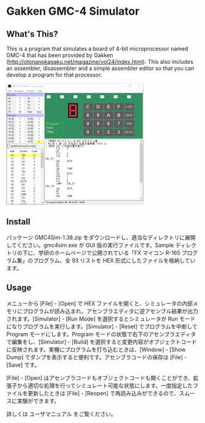 Gakken GMC-4 Simulator
======================

What's This?
------------
This is a program that simulates a board of 4-bit microprocessor named GMC-4
that has been provided by Gakken (http://otonanokagaku.net/magazine/vol24/index.html).
This also includes an assembler, disassembler and a simple
assembler editor so that you can develop a program for that processor.

![main](image/main-shrink.png)

Install
-------
パッケージ GMC4Sim-1.38.zip をダウンロードし、適当なディレクトリに展開してください。gmc4sim.exe が GUI 版の実行ファイルです。Sample ディレクトリの下に、学研のホームページで公開されている「FX マイコン R-165 プログラム集」のプログラム、全 93 リストを HEX 形式にしたファイルを格納しています。

Usage
-----
メニューから [File] - [Open] で HEX ファイルを開くと、シミュレータの内部メモリにプログラムが読み込まれ、アセンブラエディタに逆アセンブル結果が出力されます。[Simulator] - [Run Mode] を選択するとシミュレータが Run モードになりプログラムを実行します。[Simulator] - [Reset] でプログラムを中断して Program モードにします。Program モードの状態で右下のアセンブラエディタで編集をし、[Simulator] - [Build] を選択すると変更内容がオブジェクトコードに反映されます。実機にプログラムを打ち込むときは、[Window] - [Show Dump] でダンプを表示すると便利です。アセンブラコードの保存は [File] - [Save] です。

[File] - [Open] はアセンブラコードもオブジェクトコードも開くことができ、拡張子から適切な処理を行ってシミュレート可能な状態にします。一度指定したファイルを更新したときは [File] - [Reopen] で再読み込みができるので、スムースに実験ができます。

詳しくは ユーザマニュアル をご覧ください。
